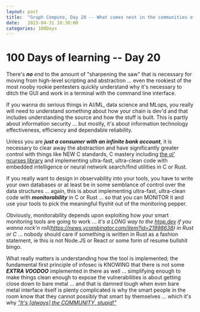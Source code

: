 ```yaml
---
layout: post
title:  "Graph Compute, Day 20 -- What comes next in the communities of Rust, C or CUDA libraries"
date:   2023-04-31 10:30:00
categories: 100Days
---
```



# 100 Days of learning -- Day 20

There's ***no*** *end* to the amount of "sharpening the saw" that is necessary for moving from high-level scripting and abstraction ... even the rookiest of the most nooby rookie pentesters quickly understand why it's necessary to ditch the GUI and work in a terminal with the command line interface.

If you wanna do serious things in AI/ML, data science and MLops, you really will need to understand something about how your chain is dev'd and that includes understanding the source and how the stuff is built. This is partly about information security ... but mostly, it's about information technology effectiveness, efficiency and dependable reliability.

Unless you are ***just a consumer with an infinite bank account***, it is necessary to clear away the abstraction and have significantly greater control with things like NEW C standards, C mastery including [the *ol'* ncurses library](https://en.wikipedia.org/wiki/Ncurses) and implementing ultra-fast, ultra-clean code with embedded intelligence or neural network search/find utilities in C or Rust. 

If you really want to design in observability into your tools, you have to write your own databases or at least be in some semblance of control over the data structures ... again, this is about implementing ultra-fast, ultra-clean code with ***monitorability*** in C or Rust ... so that you can MONITOR it and use your tools to pick the meaningful flyshit out of the monitoring pepper. 

Obviously, monitorability depends upon exploiting how your smart monitoring tools are going to work ... *it's a LONG way to the [htop.dev](https://htop.dev/sightings.html) if you wanna rock'n roll(https://news.ycombinator.com/item?id=21998638) in Rust or C* ... nobody should care if something is written in Rust as a fashion statement, ie this is not Node.JS or React or some form of resume bullshit bingo.

What really matters is understanding how the tool is implemented; the fundamental first principle of infosec is KNOWING that there is not some ***EXTRA VOODOO*** implemented in there as well ... simplifying enough to make things clean enough to expose the vulnerabilities is about getting close down to bare metal ... and that is damned tough when even bare metal interface itself is plenty complicated is why the smart people in the room know that they cannot possibly that smart by themselves ... which it's why [*"It's [always] the COMMUNITY, stupid!"*](https://brunoscience.github.io/100days/2022/10/30/Day-10.html)